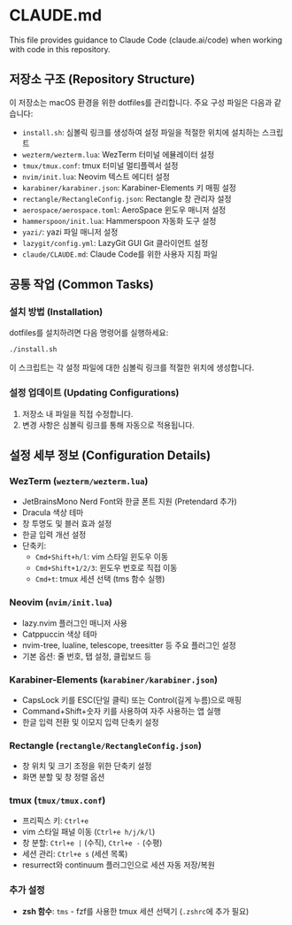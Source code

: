 # CLAUDE.md

This file provides guidance to Claude Code (claude.ai/code) when working with code in this repository.

## 저장소 구조 (Repository Structure)

이 저장소는 macOS 환경을 위한 dotfiles를 관리합니다. 주요 구성 파일은 다음과 같습니다:

- `install.sh`: 심볼릭 링크를 생성하여 설정 파일을 적절한 위치에 설치하는 스크립트
- `wezterm/wezterm.lua`: WezTerm 터미널 에뮬레이터 설정
- `tmux/tmux.conf`: tmux 터미널 멀티플렉서 설정
- `nvim/init.lua`: Neovim 텍스트 에디터 설정
- `karabiner/karabiner.json`: Karabiner-Elements 키 매핑 설정
- `rectangle/RectangleConfig.json`: Rectangle 창 관리자 설정
- `aerospace/aerospace.toml`: AeroSpace 윈도우 매니저 설정
- `hammerspoon/init.lua`: Hammerspoon 자동화 도구 설정
- `yazi/`: yazi 파일 매니저 설정
- `lazygit/config.yml`: LazyGit GUI Git 클라이언트 설정
- `claude/CLAUDE.md`: Claude Code를 위한 사용자 지침 파일

## 공통 작업 (Common Tasks)

### 설치 방법 (Installation)

dotfiles를 설치하려면 다음 명령어를 실행하세요:

```bash
./install.sh
```

이 스크립트는 각 설정 파일에 대한 심볼릭 링크를 적절한 위치에 생성합니다.

### 설정 업데이트 (Updating Configurations)

1. 저장소 내 파일을 직접 수정합니다.
2. 변경 사항은 심볼릭 링크를 통해 자동으로 적용됩니다.

## 설정 세부 정보 (Configuration Details)

### WezTerm (`wezterm/wezterm.lua`)
- JetBrainsMono Nerd Font와 한글 폰트 지원 (Pretendard 추가)
- Dracula 색상 테마
- 창 투명도 및 블러 효과 설정
- 한글 입력 개선 설정
- 단축키:
  - `Cmd+Shift+h/l`: vim 스타일 윈도우 이동
  - `Cmd+Shift+1/2/3`: 윈도우 번호로 직접 이동
  - `Cmd+t`: tmux 세션 선택 (tms 함수 실행)

### Neovim (`nvim/init.lua`)
- lazy.nvim 플러그인 매니저 사용
- Catppuccin 색상 테마
- nvim-tree, lualine, telescope, treesitter 등 주요 플러그인 설정
- 기본 옵션: 줄 번호, 탭 설정, 클립보드 등

### Karabiner-Elements (`karabiner/karabiner.json`)
- CapsLock 키를 ESC(단일 클릭) 또는 Control(길게 누름)으로 매핑
- Command+Shift+숫자 키를 사용하여 자주 사용하는 앱 실행
- 한글 입력 전환 및 이모지 입력 단축키 설정

### Rectangle (`rectangle/RectangleConfig.json`)
- 창 위치 및 크기 조정을 위한 단축키 설정
- 화면 분할 및 창 정렬 옵션

### tmux (`tmux/tmux.conf`)
- 프리픽스 키: `Ctrl+e`
- vim 스타일 패널 이동 (`Ctrl+e h/j/k/l`)
- 창 분할: `Ctrl+e |` (수직), `Ctrl+e -` (수평)
- 세션 관리: `Ctrl+e s` (세션 목록)
- resurrect와 continuum 플러그인으로 세션 자동 저장/복원

### 추가 설정
- **zsh 함수**: `tms` - fzf를 사용한 tmux 세션 선택기 (`.zshrc`에 추가 필요)